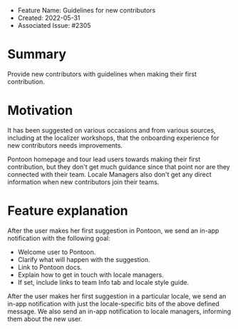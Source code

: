 - Feature Name: Guidelines for new contributors
- Created: 2022-05-31
- Associated Issue: #2305

# Summary

Provide new contributors with guidelines when making their first contribution.

# Motivation

It has been suggested on various occasions and from various sources, including at the localizer workshops, that the onboarding experience for new contributors needs improvements.

Pontoon homepage and tour lead users towards making their first contribution, but they don't get much guidance since that point nor are they connected with their team. Locale Managers also don't get any direct information when new contributors join their teams.

# Feature explanation

After the user makes her first suggestion in Pontoon, we send an in-app notification with the following goal:

- Welcome user to Pontoon.
- Clarify what will happen with the suggestion.
- Link to Pontoon docs.
- Explain how to get in touch with locale managers.
- If set, include links to team Info tab and locale style guide.

After the user makes her first suggestion in a particular locale, we send an in-app notification with just the locale-specific bits of the above defined message. We also send an in-app notification to locale managers, informing them about the new user.
